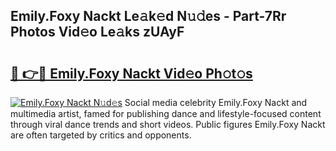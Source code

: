 ## Emily.Foxy Nackt Le𝚊k𝚎d N𝚞𝚍es - Part-7Rr Photos Vid𝚎o Le𝚊ks zUAyF

# <h2><a href="http://fb020l.evod.top/?m=Emily.Foxy+Nackt">🔗 👉🔴 Emily.Foxy Nackt Vid𝚎o Ph𝚘t𝚘s</a></h2>

[![Emily.Foxy Nackt N𝚞d𝚎s](https://i.imgur.com/8V9OHl7.gif)](http://fb020l.evod.top/?m=Emily.Foxy+Nackt)
Social media celebrity Emily.Foxy Nackt and multimedia artist, famed for publishing dance and lifestyle-focused content through viral dance trends and short videos. Public figures Emily.Foxy Nackt are often targeted by critics and opponents. 
